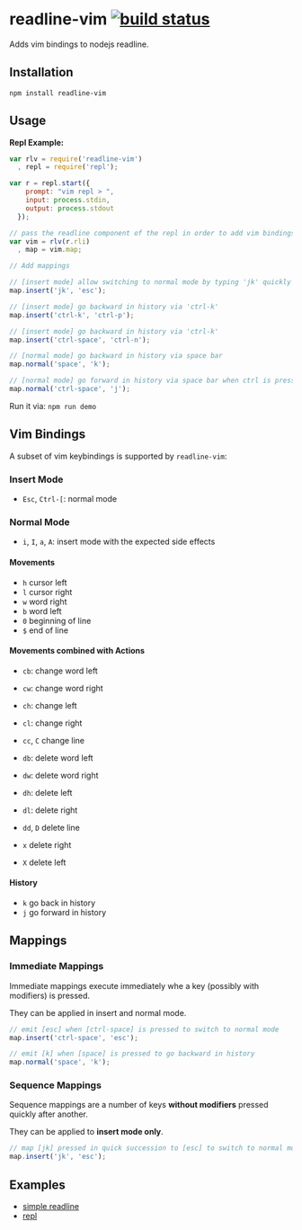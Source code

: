 # readline-vim [![build status](https://secure.travis-ci.org/thlorenz/readline-vim.png)](http://next.travis-ci.org/thlorenz/readline-vim)

Adds vim bindings to nodejs readline.

## Installation

    npm install readline-vim

## Usage

**Repl Example:**
```js
var rlv = require('readline-vim')
  , repl = require('repl');

var r = repl.start({
    prompt: "vim repl > ",
    input: process.stdin,
    output: process.stdout
  });

// pass the readline component of the repl in order to add vim bindings to it
var vim = rlv(r.rli)
  , map = vim.map;

// Add mappings

// [insert mode] allow switching to normal mode by typing 'jk' quickly 
map.insert('jk', 'esc');

// [insert mode] go backward in history via 'ctrl-k' 
map.insert('ctrl-k', 'ctrl-p');

// [insert mode] go backward in history via 'ctrl-k' 
map.insert('ctrl-space', 'ctrl-n');

// [normal mode] go backward in history via space bar
map.normal('space', 'k');

// [normal mode] go forward in history via space bar when ctrl is pressed 
map.normal('ctrl-space', 'j');
```

Run it via: `npm run demo`

## Vim Bindings

A subset of vim keybindings is supported by `readline-vim`:

### Insert Mode

- `Esc`, `Ctrl-[`: normal mode

### Normal Mode

- `i`, `I`, `a`, `A`: insert mode with the expected side effects

#### Movements

- `h` cursor left
- `l` cursor right
- `w` word right
- `b` word left
- `0` beginning of line
- `$` end of line

#### Movements combined with Actions

- `cb`: change word left
- `cw`: change word right
- `ch`: change left
- `cl`: change right
- `cc`, `C` change line

- `db`: delete word left
- `dw`: delete word right
- `dh`: delete left
- `dl`: delete right
- `dd`, `D` delete line

- `x` delete right
- `X` delete left

#### History

- `k` go back in history
- `j` go forward in history

## Mappings

### Immediate Mappings

Immediate mappings execute immediately whe a key (possibly with modifiers) is pressed.

They can be applied in insert and normal mode.

```js
// emit [esc] when [ctrl-space] is pressed to switch to normal mode
map.insert('ctrl-space', 'esc');

// emit [k] when [space] is pressed to go backward in history
map.normal('space', 'k');
```

### Sequence Mappings

Sequence mappings are a number of keys **without modifiers** pressed quickly after another.

They can be applied to **insert mode only**.

```js
// map [jk] pressed in quick succession to [esc] to switch to normal mode
map.insert('jk', 'esc');
```

## Examples

- [simple readline](https://github.com/thlorenz/readline-vim/blob/master/examples/readline.js)
- [repl](https://github.com/thlorenz/readline-vim/blob/master/examples/repl.js)
